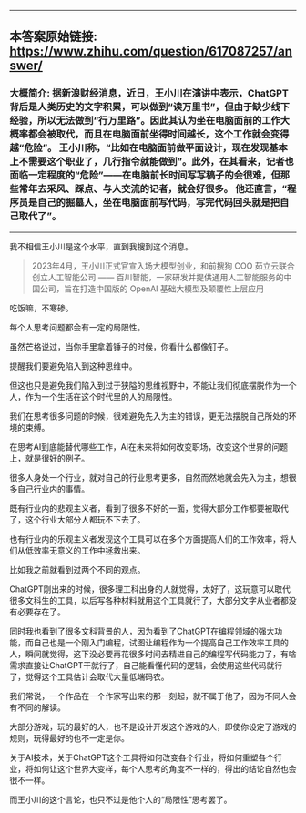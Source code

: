 ----------------------------------------
## 本答案原始链接: https://www.zhihu.com/question/617087257/answer/
### 大概简介: 据新浪财经消息，近日，王小川在演讲中表示，ChatGPT背后是人类历史的文字积累，可以做到“读万里书”，但由于缺少线下经验，所以无法做到“行万里路”。因此其认为坐在电脑面前的工作大概率都会被取代，而且在电脑面前坐得时间越长，这个工作就会变得越“危险”。 王小川称，“比如在电脑面前做平面设计，现在发现基本上不需要这个职业了，几行指令就能做到”。此外，在其看来，记者也面临一定程度的“危险”——在电脑前长时间写写稿子的会很难，但那些常年去采风、踩点、与人交流的记者，就会好很多。 他还直言，“程序员是自己的掘墓人，坐在电脑面前写代码，写完代码回头就是把自己取代了”。
----------------------------------------
我不相信王小川是这个水平，直到我搜到这个消息。

> 2023年4月，王小川正式官宣入场大模型创业，和前搜狗 COO 茹立云联合创立人工智能公司 —— 百川智能，一家研发并提供通用人工智能服务的中国公司，旨在打造中国版的 OpenAI 基础大模型及颠覆性上层应用

吃饭嘛，不寒碜。

每个人思考问题都会有一定的局限性。

虽然芒格说过，当你手里拿着锤子的时候，你看什么都像钉子。

提醒我们要避免陷入到这种思维中。

但这也只是避免我们陷入到过于狭隘的思维视野中，不能让我们彻底摆脱作为一个人，作为一个生活在这个时代里的人的局限性。

我们在思考很多问题的时候，很难避免先入为主的错误，更无法摆脱自己所处的环境的束缚。

在思考AI到底能替代哪些工作，AI在未来将如何改变职场，改变这个世界的问题上，就是很好的例子。

很多人身处一个行业，就对自己的行业思考更多，自然而然地就会先入为主，想很多自己行业内的事情。

既有行业内的悲观主义者，看到了很多不好的一面，觉得大部分工作都要被取代了，这个行业大部分人都玩不下去了。

也有行业内的乐观主义者发现这个工具可以在多个方面提高人们的工作效率，将人们从低效率无意义的工作中拯救出来。

比如我之前就看到过两个不同的观点。

ChatGPT刚出来的时候，很多理工科出身的人就觉得，太好了，这玩意可以取代很多文科生的工具，以后写各种材料就用这个工具就行了，大部分文字从业者都没有必要存在了。

同时我也看到了很多文科背景的人，因为看到了ChatGPT在编程领域的强大功能，而自己也是一个刚入门编程，试图让编程作为一个提高自己工作效率工具的人，瞬间就觉得，这下没必要再花很多时间去精进自己的编程写代码能力了，有啥需求直接让ChatGPT干就行了，自己能看懂代码的逻辑，会使用这些代码就行了，觉得这个工具估计会取代大量低端码农。

我们常说，一个作品在一个作家写出来的那一刻起，就不属于他了，因为不同人会有不同的解读。

大部分游戏，玩的最好的人，也不是设计开发这个游戏的人，即使你设定了游戏的规则，玩得最好的也不一定是你。

关于AI技术，关于ChatGPT这个工具将如何改变各个行业，将如何重塑各个行业，将如何让这个世界大变样，每个人思考的角度不一样的，得出的结论自然也会很不一样。

而王小川的这个言论，也只不过是他个人的“局限性”思考罢了。